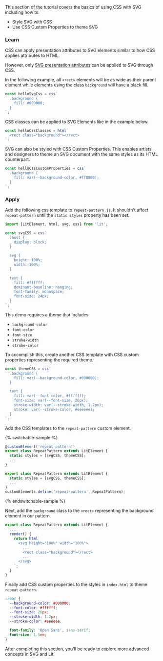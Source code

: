 This section of the tutorial covers the basics of using CSS with SVG 
including how to:

- Style SVG with CSS
- Use CSS Custom Properties to theme SVG

### Learn

CSS can apply presentation attributes to SVG elements similar to how 
CSS applies attributes to HTML.

However, only [SVG presentation attributes](https://developer.mozilla.org/en-US/docs/Web/SVG/Attribute/Presentation)
can be applied to SVG through CSS.

In the following example, all `<rect>` elements will be as wide as
their parent element while elements using the class `background` will
have a black fill.


```ts
const helloSvgCss = css`
  .background {
    fill: #000000;
  }
`;
```

CSS classes can be applied to SVG Elements like in the example below.

```ts
const helloCssClasses = html`
  <rect class="background"></rect>
`;
```

SVG can also be styled with CSS Custom Properties. This enables artists
and designers to theme an SVG document with the same styles as its
HTML counterpart.

```ts
const helloCssCustomProperties = css`
  .background {
    fill: var(--background-color, #ff8800);
  }
`;
```

### Apply

Add the following css template to `repeat-pattern.js`. It shouldn't affect
`repeat-pattern` until the `static styles` property has been set.

```ts
import {LitElement, html, svg, css} from 'lit';

const svgCSS = css`
  :host {
    display: block;
  }

  svg {
    height: 100%;
    width: 100%;
  }

  text {
    fill: #ffffff;
    dominant-baseline: hanging;
    font-family: monospace;
    font-size: 24px;
  }
`;
```

This demo requires a theme that includes:

- `background-color`
- `font-color`
- `font-size`
- `stroke-width`
- `stroke-color`

To accomplish this, create another CSS template with CSS custom properties
representing the required theme.

```ts
const themeCSS = css`
  .background {
    fill: var(--background-color, #000000);
  }

  text {
    fill: var(--font-color, #ffffff);
    font-size: var(--font-size, 26px);
    stroke-width: var(--stroke-width, 1.2px);
    stroke: var(--stroke-color, #eeeeee);
  }
`;
```

Add the CSS templates to the `repeat-pattern` custom element.

{% switchable-sample %}

```ts
@customElement('repeat-pattern')
export class RepeatPattern extends LitElement {
  static styles = [svgCSS, themeCSS];
  ...
}
```

```js
export class RepeatPattern extends LitElement {
  static styles = [svgCSS, themeCSS];
  ...
}
customElements.define('repeat-pattern', RepeatPattern);
```

{% endswitchable-sample %}

Next, add the `background` class to the `<rect>` representing the
background element in our pattern.

```ts
export class RepeatPattern extends LitElement {
  ...
  render() {
    return html`
      <svg height="100%" width="100%">
        ...
        <rect class="background"></rect>
        ...
      </svg>
    `;
  }
}
```

Finally add CSS custom properties to the styles in `index.html` to theme
`repeat-pattern`.

```css
:root {
  --background-color: #000000;
  --font-color: #ffffff;
  --font-size: 26px;
  --stroke-width: 1.2px;
  --stroke-color: #eeeeee;

  font-family: 'Open Sans', sans-serif;
  font-size: 1.5em;
}
```

After completing this section, you'll be ready to explore more advanced
concepts in SVG and Lit.